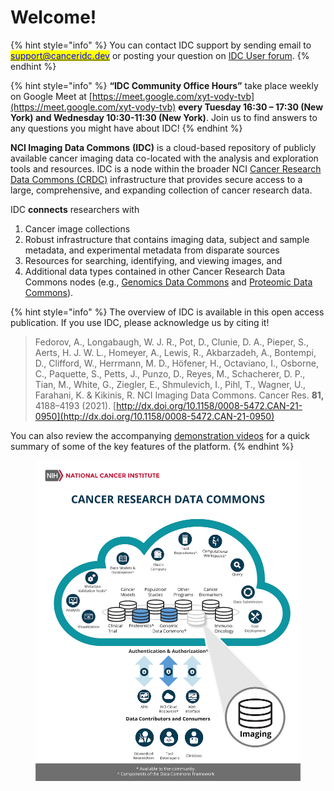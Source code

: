 # Welcome!

{% hint style="info" %}
You can contact IDC support by sending email to [<mark style="color:blue;">support@canceridc.dev</mark>](mailto:support@canceridc.dev) or posting your question on [IDC User forum](https://discourse.canceridc.dev).
{% endhint %}

{% hint style="info" %}
**“IDC Community Office Hours”** take place weekly on Google Meet at [https://meet.google.com/xyt-vody-tvb](https://meet.google.com/xyt-vody-tvb) **every Tuesday 16:30 – 17:30 (New York) and Wednesday 10:30-11:30 (New York)**. Join us to find answers to any questions you might have about IDC!
{% endhint %}

**NCI Imaging Data Commons** **(IDC)** is a cloud-based repository of publicly available cancer imaging data co-located with the analysis and exploration tools and resources. IDC is a node within the broader NCI [Cancer Research Data Commons (CRDC)](https://datacommons.cancer.gov/) infrastructure that provides secure access to a large, comprehensive, and expanding collection of cancer research data.

IDC **connects** researchers with&#x20;

1. Cancer image collections
2. Robust infrastructure that contains imaging data, subject and sample metadata, and experimental metadata from disparate sources
3. Resources for searching, identifying, and viewing images, and
4. Additional data types contained in other Cancer Research Data Commons nodes (e.g., [Genomics Data Commons](https://datacommons.cancer.gov/repository/genomic-data-commons) and [Proteomic Data Commons](https://datacommons.cancer.gov/repository/proteomic-data-commons)).

{% hint style="info" %}
The overview of IDC is available in this open access publication. If you use IDC, please acknowledge us by citing it!

> Fedorov, A., Longabaugh, W. J. R., Pot, D., Clunie, D. A., Pieper, S., Aerts, H. J. W. L., Homeyer, A., Lewis, R., Akbarzadeh, A., Bontempi, D., Clifford, W., Herrmann, M. D., Höfener, H., Octaviano, I., Osborne, C., Paquette, S., Petts, J., Punzo, D., Reyes, M., Schacherer, D. P., Tian, M., White, G., Ziegler, E., Shmulevich, I., Pihl, T., Wagner, U., Farahani, K. & Kikinis, R. NCI Imaging Data Commons. Cancer Res. **81,** 4188–4193 (2021). [http://dx.doi.org/10.1158/0008-5472.CAN-21-0950](http://dx.doi.org/10.1158/0008-5472.CAN-21-0950)

You can also review the accompanying [demonstration videos](https://www.youtube.com/playlist?list=PLhawVWNiPvwb2H0D9UTOIL23bc5DuDJRu) for a quick summary of some of the key features of the platform.
{% endhint %}

<figure><img src=".gitbook/assets/crdc.png" alt=""><figcaption></figcaption></figure>
